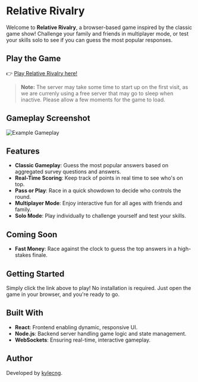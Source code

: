 # Relative Rivalry

Welcome to **Relative Rivalry**, a browser-based game inspired by the classic game show! Challenge your family and friends in multiplayer mode, or test your skills solo to see if you can guess the most popular responses.

## Play the Game

👉 [Play Relative Rivalry here!](https://relative-rivalry.netlify.app/)

> **Note:** The server may take some time to start up on the first visit, as we are currenly using a free server that may go to sleep when inactive. Please allow a few moments for the game to load.

## Gameplay Screenshot

![Example Gameplay](https://i.imgur.com/s6zGGQd.png)

## Features

- **Classic Gameplay**: Guess the most popular answers based on aggregated survey questions and answers.
- **Real-Time Scoring**: Keep track of points in real time to see who's on top.
- **Pass or Play**: Race in a quick showdown to decide who controls the round.
- **Multiplayer Mode**: Enjoy interactive fun for all ages with friends and family.
- **Solo Mode**: Play individually to challenge yourself and test your skills.

## Coming Soon

- **Fast Money**: Race against the clock to guess the top answers in a high-stakes finale.

## Getting Started

Simply click the link above to play! No installation is required. Just open the game in your browser, and you're ready to go.

## Built With

- **React**: Frontend enabling dynamic, responsive UI.
- **Node.js**: Backend server handling game logic and state management.
- **WebSockets**: Ensuring real-time, interactive gameplay.

## Author

Developed by [kylecng](https://github.com/kylecng).
